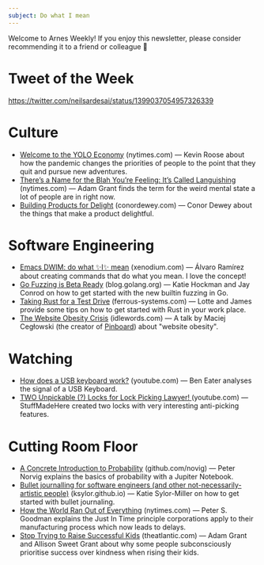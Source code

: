 ```yaml
---
subject: Do what I mean
---
```


Welcome to Arnes Weekly! If you enjoy this newsletter, please consider recommending it to a friend or colleague 🙌

# Tweet of the Week
https://twitter.com/neilsardesai/status/1399037054957326339

# Culture
* [Welcome to the YOLO Economy](https://www.nytimes.com/2021/04/21/technology/welcome-to-the-yolo-economy.html) (nytimes.com) — Kevin Roose about how the pandemic changes the priorities of people to the point that they quit and pursue new adventures.
* [There’s a Name for the Blah You’re Feeling: It’s Called Languishing](https://www.nytimes.com/2021/04/19/well/mind/covid-mental-health-languishing.html) (nytimes.com) — Adam Grant finds the term for the weird mental state a lot of people are in right now.
* [Building Products for Delight](https://www.conordewey.com/blog/building-products-for-delight/) (conordewey.com) — Conor Dewey about the things that make a product delightful.

# Software Engineering
* [Emacs DWIM: do what ✨I✨ mean](https://xenodium.com/emacs-dwim-do-what-i-mean/) (xenodium.com) — Álvaro Ramírez about creating commands that do what you mean. I love the concept! 
* [Go Fuzzing is Beta Ready](https://blog.golang.org/fuzz-beta) (blog.golang.org) — Katie Hockman and Jay Conrod on how to get started with the new builtin fuzzing in Go.
* [Taking Rust for a Test Drive](https://ferrous-systems.com/blog/rust-test-drive) (ferrous-systems.com) — Lotte and James provide some tips on how to get started with Rust in your work place.
* [The Website Obesity Crisis](https://idlewords.com/talks/website_obesity.htm) (idlewords.com) — A talk by Maciej Cegłowski (the creator of [Pinboard](https://pinboard.in)) about "website obesity".

# Watching
* [How does a USB keyboard work?](https://youtu.be/wdgULBpRoXk) (youtube.com) — Ben Eater analyses the signal of a USB Keyboard. 
* [TWO Unpickable (?) Locks for Lock Picking Lawyer!
](https://youtu.be/2A2NY29iQdI) (youtube.com) — StuffMadeHere created two locks with very interesting anti-picking features.

# Cutting Room Floor
* [A Concrete Introduction to Probability](https://github.com/norvig/pytudes/blob/master/ipynb/Probability.ipynb) (github.com/novig) — Peter Norvig explains the basics of probability with a Jupiter Notebook.
* [Bullet journalling for software engineers 
(and other not-necessarily-artistic people)](https://ksylor.github.io/2020/08/26/bullet-journaling.html) (ksylor.github.io) — Katie Sylor-Miller on how to get started with bullet journaling.
* [How the World Ran Out of Everything](https://www.nytimes.com/2021/06/01/business/coronavirus-global-shortages.html) (nytimes.com) — Peter S. Goodman explains the Just In Time principle corporations apply to their manufacturing process which now leads to delays.
* [Stop Trying to Raise Successful Kids](https://www.theatlantic.com/magazine/archive/2019/12/stop-trying-to-raise-successful-kids/600751/) (theatlantic.com) — Adam Grant and Allison Sweet Grant about why some people subconsciously prioritise success over kindness when rising their kids.
